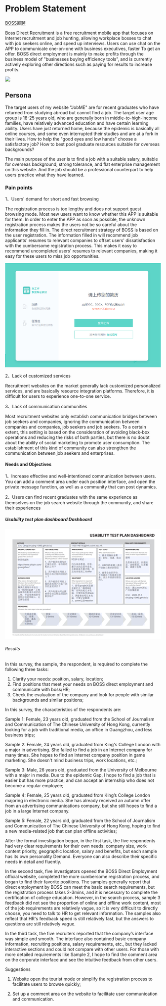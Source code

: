 # Problem Statement

[BOSS直聘](https://www.zhipin.com/guangzhou/) 

Boss Direct Recruitment is a free recruitment mobile app that focuses on Internet recruitment and job hunting, allowing workplace bosses to chat with job seekers online, and speed up interviews. Users can use chat on the APP to communicate one-on-one with business executives, faster To get an offer. BOSS direct employment is mainly to make profits through the business model of "businesses buying efficiency tools", and is currently actively exploring other directions such as paying for results to increase profits.

<img src="https://timgsa.baidu.com/timg?image&quality=80&size=b9999_10000&sec=1604911215983&di=a42ac83795b3f6522069ff76f8cb2973&imgtype=0&src=http%3A%2F%2Finews.gtimg.com%2Fnewsapp_bt%2F0%2F12523559722%2F641" />

<h2>Persona</h2>

The target users of my website "JobME" are for recent graduates who have returned from studying abroad but cannot find a job. The target user age group is 18-25 years old, who are generally born in middle-to-high-income families, have relatively advanced education and have certain learning ability. Users have just returned home, because the epidemic is basically all online courses, and some even interrupted their studies and are at a fork in their lives. How to help the "good eyes and low hands" choose a satisfactory job? How to best pool graduate resources suitable for overseas backgrounds?

The main purpose of the user is to find a job with a suitable salary, suitable for overseas background, strong tolerance, and flat enterprise management on this website. And the job should be a professional counterpart to help users practice what they have learned.

<h3>Pain points</h3>

1、Users' demand for short and fast browsing

The registration process is too lengthy and does not support guest browsing mode. Most new users want to know whether this APP is suitable for them. In order to enter the APP as soon as possible, the unknown registration process makes the users not be so careful about the information they fill in. The direct recruitment strategy of BOSS is based on the user registration. The information filled in will recommend job applicants' resumes to relevant companies to offset users' dissatisfaction with the cumbersome registration process. This makes it easy to recommend uncompleted users' resumes to relevant companies, making it easy for these users to miss job opportunities.

<img src="https://github.com/chuqing-1996/chuqing-1996.github.io/blob/main/assignments/assignment7/%E6%88%AA%E5%9B%BE.png?raw=true" />

2、Lack of customized services

Recruitment websites on the market generally lack customized personalized services, and are basically resource integration platforms. Therefore, it is difficult for users to experience one-to-one service.

3、Lack of communication communities

Most recruitment websites only establish communication bridges between job seekers and companies, ignoring the communication between companies and companies, job seekers and job seekers. To a certain extent, this setting is based on the consideration of avoiding black-box operations and reducing the risks of both parties, but there is no doubt about the ability of social marketing to promote user consumption. The establishment of this kind of community can also strengthen the communication between job seekers and enterprises.


<h4>Needs and Objectives</h4>

1、Increase effective and well-intentioned communication between users. You can add a comment area under each position interface, and open the private message function, as well as a community that can post dynamics.

2、Users can find recent graduates with the same experience as themselves on the job search website through the community, and share their experiences

<h5>Usability test plan dashboard Dashboard</h5>

<img src="https://github.com/chuqing-1996/chuqing-1996.github.io/blob/main/assignments/assignment7/usability%20test%20plan%20dashboard.png?raw=true" />

<h6>Results</h6>

In this survey, the sample, the respondent, is required to complete the following three tasks:
1. Clarify your needs: position, salary, location;
2. Find positions that meet your needs on BOSS direct employment and communicate with boss/HR;
3. Check the evaluation of the company and look for people with similar backgrounds and similar positions;

In this survey, the characteristics of the respondents are:

Sample 1: Female, 23 years old, graduated from the School of Journalism and Communication of The Chinese University of Hong Kong, currently looking for a job with traditional media, an office in Guangzhou, and less business trips;

Sample 2: Female, 24 years old, graduated from King's College London with a major in advertising. She failed to find a job in an Internet company for many times. She hopes to find an Internet company position in game marketing. She doesn't mind business trips, work locations, etc.;

Sample 3: Male, 26 years old, graduated from the University of Melbourne with a major in media. Due to the epidemic Gap, I hope to find a job that is easier but has more practice, and can accept an internship who does not become a regular employee;

Sample 4: Female, 25 years old, graduated from King’s College London majoring in electronic media. She has already received an autumn offer from an advertising communications company, but she still hopes to find a job in a large Internet company.

Sample 5: Female, 22 years old, graduated from the School of Journalism and Communication of The Chinese University of Hong Kong, hoping to find a new media-related job that can plan offline activities;

After the formal investigation began, in the first task, the five respondents had very clear requirements for their own needs: company size, work content priority, geographic location, salary and benefits, but each sample has its own personality Demand. Everyone can also describe their specific needs in detail and fluently.

In the second task, five investigators opened the BOSS Direct Employment official website, completed the more cumbersome registration process, and began to find their favorite positions. The samples generally report that direct employment by BOSS can meet the basic search requirements, but the registration process takes 2-3mins, and it is necessary to complete the certification of college education. However, in the search process, sample 3 feedback did not see the proportion of online and offline work content, most of the job requirements are relatively vague, so it is very difficult to directly choose, you need to talk to HR to get relevant information. The samples also reflect that HR's feedback speed is still relatively fast, but the answers to questions are still relatively vague.

In the third task, the five recruiters reported that the company’s interface was simple and smooth. The interface also contained basic company information, recruiting positions, salary requirements, etc., but they lacked interactive sections and could not compare with other users. For those with more detailed requirements like Sample 2, I hope to find the comment area on the corporate interface and see the intuitive feedback from other users.

<h7>Suggestions</h7>

1. Website open the tourist mode or simplify the registration process to facilitate users to browse quickly;

2. Set up a comment area on the website to facilitate user communication and communication.
